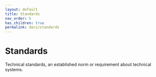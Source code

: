 ```yaml
---
layout: default
title: Standards
nav_order: 5
has_children: true
permalink: docs/standards
---
```


Standards
=======

Technical standards, an established norm or requirement about technical systems. 
